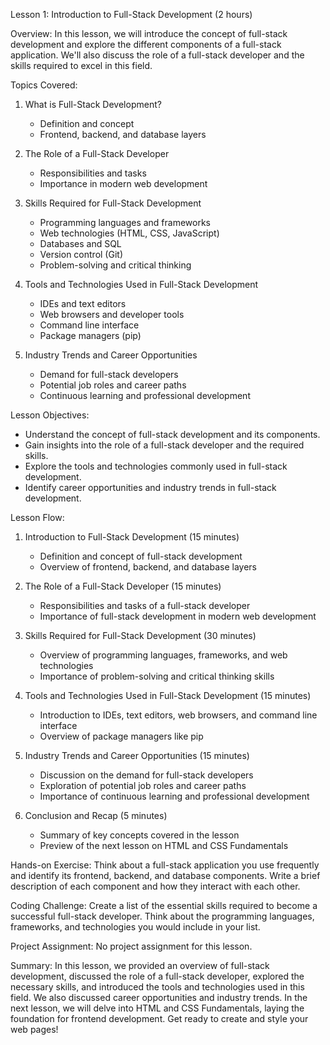 Lesson 1: Introduction to Full-Stack Development (2 hours)

Overview:
In this lesson, we will introduce the concept of full-stack development and explore the different components of a full-stack application. We'll also discuss the role of a full-stack developer and the skills required to excel in this field.

Topics Covered:
1. What is Full-Stack Development?
   - Definition and concept
   - Frontend, backend, and database layers

2. The Role of a Full-Stack Developer
   - Responsibilities and tasks
   - Importance in modern web development

3. Skills Required for Full-Stack Development
   - Programming languages and frameworks
   - Web technologies (HTML, CSS, JavaScript)
   - Databases and SQL
   - Version control (Git)
   - Problem-solving and critical thinking

4. Tools and Technologies Used in Full-Stack Development
   - IDEs and text editors
   - Web browsers and developer tools
   - Command line interface
   - Package managers (pip)

5. Industry Trends and Career Opportunities
   - Demand for full-stack developers
   - Potential job roles and career paths
   - Continuous learning and professional development

Lesson Objectives:
- Understand the concept of full-stack development and its components.
- Gain insights into the role of a full-stack developer and the required skills.
- Explore the tools and technologies commonly used in full-stack development.
- Identify career opportunities and industry trends in full-stack development.

Lesson Flow:
1. Introduction to Full-Stack Development (15 minutes)
   - Definition and concept of full-stack development
   - Overview of frontend, backend, and database layers

2. The Role of a Full-Stack Developer (15 minutes)
   - Responsibilities and tasks of a full-stack developer
   - Importance of full-stack development in modern web development

3. Skills Required for Full-Stack Development (30 minutes)
   - Overview of programming languages, frameworks, and web technologies
   - Importance of problem-solving and critical thinking skills

4. Tools and Technologies Used in Full-Stack Development (15 minutes)
   - Introduction to IDEs, text editors, web browsers, and command line interface
   - Overview of package managers like pip

5. Industry Trends and Career Opportunities (15 minutes)
   - Discussion on the demand for full-stack developers
   - Exploration of potential job roles and career paths
   - Importance of continuous learning and professional development

6. Conclusion and Recap (5 minutes)
   - Summary of key concepts covered in the lesson
   - Preview of the next lesson on HTML and CSS Fundamentals

Hands-on Exercise:
Think about a full-stack application you use frequently and identify its frontend, backend, and database components. Write a brief description of each component and how they interact with each other.

Coding Challenge:
Create a list of the essential skills required to become a successful full-stack developer. Think about the programming languages, frameworks, and technologies you would include in your list.

Project Assignment:
No project assignment for this lesson.

Summary:
In this lesson, we provided an overview of full-stack development, discussed the role of a full-stack developer, explored the necessary skills, and introduced the tools and technologies used in this field. We also discussed career opportunities and industry trends. In the next lesson, we will delve into HTML and CSS Fundamentals, laying the foundation for frontend development. Get ready to create and style your web pages!